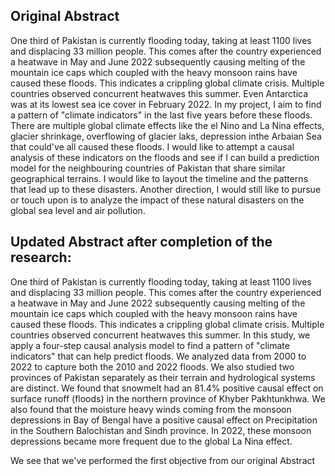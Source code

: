 ## Original Abstract
One third of Pakistan is currently flooding today, taking at least 1100 lives and displacing 33 million people. This comes after the country experienced a heatwave in May and June 2022 subsequently causing melting of the mountain ice caps which coupled with the heavy monsoon rains have caused these floods. This indicates a crippling global climate crisis. Multiple countries observed concurrent heatwaves this summer. Even Antarctica was at its lowest sea ice cover in February 2022. In my project, I aim to find a pattern of "climate indicators" in the last five years before these floods. There are multiple global climate effects like the el Nino and La Nina effects, glacier shrinkage, overflowing of glacier laks, depression inthe Arbaian Sea that could've all caused these floods. I would like to attempt a causal analysis of these indicators on the floods and see if I can build a prediction model for the neighbouring countries of Pakistan that share similar geographical terrains. I would like to layout the timeline and the patterns that lead up to these disasters. Another direction, I would still like to pursue or touch upon is to analyze the impact of these natural disasters on the global sea level and air pollution.


## Updated Abstract after completion of the research: 
One third of Pakistan is currently flooding today, taking at least 1100 lives and displacing 33 million people. This comes after the country experienced a heatwave in May and June 2022 subsequently causing melting of the mountain ice caps which coupled with the heavy monsoon rains have caused these floods. This indicates a crippling global climate crisis. Multiple countries observed concurrent heatwaves this summer. In this study, we apply a four-step causal analysis model to find a pattern of "climate indicators" that can help predict floods. We analyzed data from 2000 to 2022 to capture both the 2010 and 2022 floods. We also studied two provinces of Pakistan separately as their terrain and hydrological systems are distinct. We found that snowmelt had an 81.4\% positive causal effect on surface runoff (floods) in the northern province of Khyber Pakhtunkhwa. We also found that the moisture heavy winds coming from the monsoon depressions in Bay of Bengal have a positive causal effect on Precipitation in the Southern Balochistan and Sindh province. In 2022, these monsoon depressions became more frequent due to the global La Nina effect.  


We see that we've performed the first objective from our original Abstract

